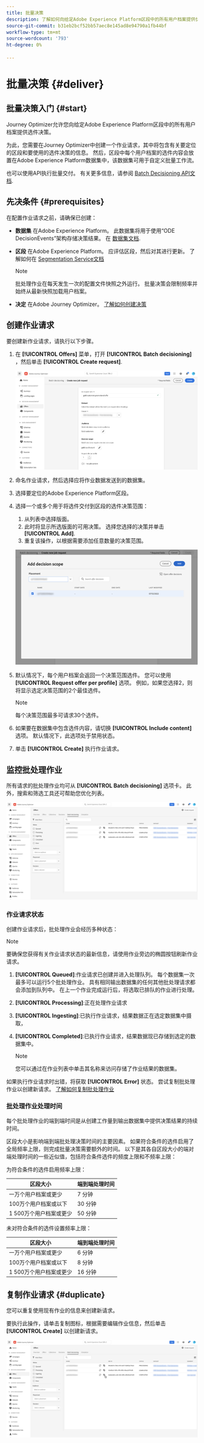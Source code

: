 ```yaml
---
title: 批量决策
description: 了解如何向给定Adobe Experience Platform区段中的所有用户档案提供优惠决策。
source-git-commit: b31eb2bcf52bb57aec8e145ad8e94790a1fb44bf
workflow-type: tm+mt
source-wordcount: '793'
ht-degree: 0%

---
```



# 批量决策 {#deliver}

## 批量决策入门 {#start}

Journey Optimizer允许您向给定Adobe Experience Platform区段中的所有用户档案提供选件决策。

为此，您需要在Journey Optimizer中创建一个作业请求，其中将包含有关要定位的区段和要使用的选件决策的信息。 然后，区段中每个用户档案的选件内容会放置在Adobe Experience Platform数据集中，该数据集可用于自定义批量工作流。

也可以使用API执行批量交付。 有关更多信息，请参阅 [Batch Decisioning API文档](api-reference/offer-delivery-api/batch-decisioning-api.md).

## 先决条件 {#prerequisites}

在配置作业请求之前，请确保已创建：

* **数据集** 在Adobe Experience Platform。 此数据集将用于使用“ODE DecisionEvents”架构存储决策结果。 在 [数据集文档](https://experienceleague.adobe.com/docs/experience-platform/catalog/datasets/overview.html).

* **区段** 在Adobe Experience Platform。 应评估区段，然后对其进行更新。 了解如何在 [Segmentation Service文档](http://www.adobe.com/go/segmentation-overview-en)

   >[!NOTE]
   >
   >批处理作业在每天发生一次的配置文件快照之外运行。 批量决策会限制频率并始终从最新快照加载用户档案。

* **决定** 在Adobe Journey Optimizer。 [了解如何创建决策](offer-activities/create-offer-activities.md)

<!-- in API doc, remove these info and add ref here-->

## 创建作业请求

要创建新作业请求，请执行以下步骤。

1. 在 **[!UICONTROL Offers]** 菜单，打开 **[!UICONTROL Batch decisioning]** ，然后单击 **[!UICONTROL Create request]**.

   ![](assets/batch-create.png)

1. 命名作业请求，然后选择应将作业数据发送到的数据集。

1. 选择要定位的Adobe Experience Platform区段。

1. 选择一个或多个用于将选件交付到区段的选件决策范围：
   1. 从列表中选择版面。
   1. 此时将显示所选版面的可用决策。 选择您选择的决策并单击 **[!UICONTROL Add]**.
   1. 重复该操作，以根据需要添加任意数量的决策范围。

   ![](assets/batch-decision.png)

1. 默认情况下，每个用户档案会返回一个决策范围选件。 您可以使用 **[!UICONTROL Request offer per profile]** 选项。 例如，如果您选择2，则将显示选定决策范围的2个最佳选件。

   >[!NOTE]
   >
   >每个决策范围最多可请求30个选件。

1. 如果要在数据集中包含选件内容，请切换 **[!UICONTROL Include content]** 选项。 默认情况下，此选项处于禁用状态。

1. 单击 **[!UICONTROL Create]** 执行作业请求。

## 监控批处理作业

所有请求的批处理作业均可从 **[!UICONTROL Batch decisioning]** 选项卡。 此外，搜索和筛选工具还可帮助您优化列表。

![](assets/batch-list.png)

### 作业请求状态

创建作业请求后，批处理作业会经历多种状态：

>[!NOTE]
>
>要确保您获得有关作业请求状态的最新信息，请使用作业旁边的椭圆按钮刷新作业请求。

1. **[!UICONTROL Queued]**:作业请求已创建并进入处理队列。 每个数据集一次最多可以运行5个批处理作业。 具有相同输出数据集的任何其他批处理请求都会添加到队列中。 在上一个作业完成运行后，将选取已排队的作业进行处理。
1. **[!UICONTROL Processing]**:正在处理作业请求
1. **[!UICONTROL Ingesting]**:已执行作业请求，结果数据正在选定数据集中摄取，
1. **[!UICONTROL Completed]**:已执行作业请求，结果数据现已存储到选定的数据集中。

   >[!NOTE]
   >
   >您可以通过在作业列表中单击其名称来访问存储了作业结果的数据集。

如果执行作业请求时出错，将获取 **[!UICONTROL Error]** 状态。 尝试复制批处理作业以创建新请求。 [了解如何复制批处理作业](#duplicate)

### 批处理作业处理时间

每个批处理作业的端到端时间是从创建工作量到输出数据集中提供决策结果的持续时间。

区段大小是影响端到端批处理决策时间的主要因素。 如果符合条件的选件启用了全局频率上限，则完成批量决策需要额外的时间。 以下是其各自区段大小的端对端处理时间的一些近似值，包括符合条件选件的频度上限和不频率上限：

为符合条件的选件启用频率上限：

| 区段大小 | 端到端处理时间 |
|--------------|----------------------------|
| 一万个用户档案或更少 | 7 分钟 |
| 100万个用户档案或以下 | 30 分钟 |
| 1 500万个用户档案或更少 | 50 分钟 |

未对符合条件的选件设置频率上限：

| 区段大小 | 端到端处理时间 |
|--------------|----------------------------|
| 一万个用户档案或更少 | 6 分钟 |
| 100万个用户档案或以下 | 8 分钟 |
| 1 500万个用户档案或更少 | 16 分钟 |

## 复制作业请求 {#duplicate}

您可以重复使用现有作业的信息来创建新请求。

要执行此操作，请单击复制图标，根据需要编辑作业信息，然后单击 **[!UICONTROL Create]** 以创建新请求。

![](assets/batch-duplicate.png)
